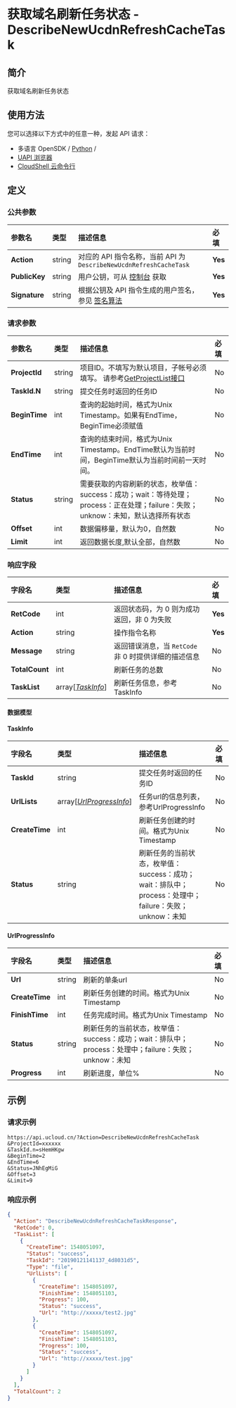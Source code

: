 # 获取域名刷新任务状态 - DescribeNewUcdnRefreshCacheTask

## 简介

获取域名刷新任务状态






## 使用方法

您可以选择以下方式中的任意一种，发起 API 请求：
- 多语言 OpenSDK / [Python](https://github.com/ucloud/ucloud-sdk-python3) /
- [UAPI 浏览器](https://console.ucloud.cn/uapi/detail?id=DescribeNewUcdnRefreshCacheTask)
- [CloudShell 云命令行](https://shell.ucloud.cn/)


## 定义

### 公共参数

| 参数名 | 类型 | 描述信息 | 必填 |
|:---|:---|:---|:---|
| **Action**     | string  | 对应的 API 指令名称，当前 API 为 `DescribeNewUcdnRefreshCacheTask`                        | **Yes** |
| **PublicKey**  | string  | 用户公钥，可从 [控制台](https://console.ucloud.cn/uapi/apikey) 获取                                             | **Yes** |
| **Signature**  | string  | 根据公钥及 API 指令生成的用户签名，参见 [签名算法](api/summary/signature.md)  | **Yes** |

### 请求参数

| 参数名 | 类型 | 描述信息 | 必填 |
|:---|:---|:---|:---|
| **ProjectId** | string | 项目ID。不填写为默认项目，子帐号必须填写。 请参考[GetProjectList接口](api/summary/get_project_list) |No|
| **TaskId.N** | string | 提交任务时返回的任务ID |No|
| **BeginTime** | int | 查询的起始时间，格式为Unix Timestamp。如果有EndTime，BeginTime必须赋值 |No|
| **EndTime** | int | 查询的结束时间，格式为Unix Timestamp。EndTime默认为当前时间，BeginTime默认为当前时间前一天时间。 |No|
| **Status** | string | 需要获取的内容刷新的状态，枚举值：success：成功；wait：等待处理；process：正在处理；failure：失败； unknow：未知，默认选择所有状态 |No|
| **Offset** | int | 数据偏移量，默认为0，自然数 |No|
| **Limit** | int | 返回数据长度,默认全部，自然数 |No|

### 响应字段

| 字段名 | 类型 | 描述信息 | 必填 |
|:---|:---|:---|:---|
| **RetCode** | int | 返回状态码，为 0 则为成功返回，非 0 为失败 |**Yes**|
| **Action** | string | 操作指令名称 |**Yes**|
| **Message** | string | 返回错误消息，当 `RetCode` 非 0 时提供详细的描述信息 |No|
| **TotalCount** | int | 刷新任务的总数 |No|
| **TaskList** | array[[*TaskInfo*](#TaskInfo)] | 刷新任务信息，参考TaskInfo |No|

#### 数据模型


#### TaskInfo

| 字段名 | 类型 | 描述信息 | 必填 |
|:---|:---|:---|:---|
| **TaskId** | string | 提交任务时返回的任务ID |No|
| **UrlLists** | array[[*UrlProgressInfo*](#UrlProgressInfo)] | 任务url的信息列表，参考UrlProgressInfo |No|
| **CreateTime** | int | 刷新任务创建的时间。格式为Unix Timestamp |No|
| **Status** | string | 刷新任务的当前状态，枚举值：success：成功；wait：排队中；process：处理中；failure：失败； unknow：未知 |No|

#### UrlProgressInfo

| 字段名 | 类型 | 描述信息 | 必填 |
|:---|:---|:---|:---|
| **Url** | string | 刷新的单条url |No|
| **CreateTime** | int | 刷新任务创建的时间。格式为Unix Timestamp |No|
| **FinishTime** | int | 任务完成时间。格式为Unix Timestamp |No|
| **Status** | string | 刷新任务的当前状态，枚举值：success：成功；wait：排队中；process：处理中；failure：失败； unknow：未知 |No|
| **Progress** | int | 刷新进度，单位% |No|

## 示例

### 请求示例
    
```
https://api.ucloud.cn/?Action=DescribeNewUcdnRefreshCacheTask
&ProjectId=xxxxxx
&TaskId.n=sHemHKgw
&BeginTime=2
&EndTime=6
&Status=JNhEgMiG
&Offset=3
&Limit=9
```

### 响应示例
    
```json
{
  "Action": "DescribeNewUcdnRefreshCacheTaskResponse",
  "RetCode": 0,
  "TaskList": [
    {
      "CreateTime": 1548051097,
      "Status": "success",
      "TaskId": "20190121141137_4d8031d5",
      "Type": "file",
      "UrlLists": [
        {
          "CreateTime": 1548051097,
          "FinishTime": 1548051103,
          "Progress": 100,
          "Status": "success",
          "Url": "http://xxxxx/test2.jpg"
        },
        {
          "CreateTime": 1548051097,
          "FinishTime": 1548051103,
          "Progress": 100,
          "Status": "success",
          "Url": "http://xxxxx/test.jpg"
        }
      ]
    }
  ],
  "TotalCount": 2
}
```






